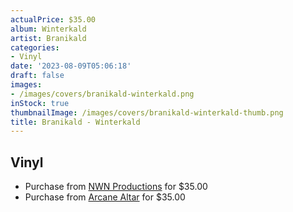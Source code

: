 ```yaml
---
actualPrice: $35.00
album: Winterkald
artist: Branikald
categories:
- Vinyl
date: '2023-08-09T05:06:18'
draft: false
images:
- /images/covers/branikald-winterkald.png
inStock: true
thumbnailImage: /images/covers/branikald-winterkald-thumb.png
title: Branikald - Winterkald
---
```


## Vinyl
* Purchase from [NWN Productions](http://shop.nwnprod.com/index.php?route=product/product&path=75&product_id=37971&sort=pd.name&order=ASC) for $35.00
* Purchase from [Arcane Altar](https://arcanealtar.bigcartel.com/product/branikald-winterkald-12-lp) for $35.00
